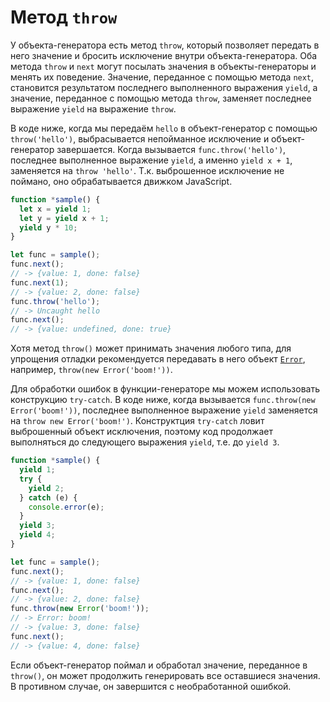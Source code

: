 # Метод `throw`

У объекта-генератора есть метод `throw`, который позволяет передать в него значение и бросить исключение внутри объекта-генератора. Оба метода `throw` и `next` могут посылать значения в объекты-генераторы и менять их поведение. Значение, переданное с помощью метода `next`, становится результатом последнего выполненного выражения `yield`, а значение, переданное с помощью метода `throw`, заменяет последнее выражение `yield` на выражение `throw`.

В коде ниже, когда мы передаём `hello` в объект-генератор с помощью `throw('hello')`, выбрасывается непойманное исключение и объект-генератор завершается. Когда вызывается `func.throw('hello')`, последнее выполненное выражение `yield`, а именно `yield x + 1`, заменяется на `throw 'hello'`. Т.к. выброшенное исключение не поймано, оно обрабатывается движком JavaScript.

```js
function *sample() {
  let x = yield 1;
  let y = yield x + 1;
  yield y * 10;
}

let func = sample();
func.next();
// -> {value: 1, done: false}
func.next(1);
// -> {value: 2, done: false}
func.throw('hello');
// -> Uncaught hello
func.next();
// -> {value: undefined, done: true}
```

Хотя метод `throw()` может принимать значения любого типа, для упрощения отладки рекомендуется передавать в него объект [`Error`](https://developer.mozilla.org/ru/docs/Web/JavaScript/Reference/Global_Objects/Error), например, `throw(new Error('boom!'))`.

Для обработки ошибок в функции-генераторе мы можем использовать конструкцию `try-catch`. В коде ниже, когда вызывается `func.throw(new Error('boom!'))`, последнее выполненное выражение `yield` заменяется на `throw new Error('boom!')`. Конструктция `try-catch` ловит выброшенный объект исключения, поэтому код продолжает выполняться до следующего выражения `yield`, т.е. до `yield 3`.

```js
function *sample() {
  yield 1;
  try {
    yield 2;
  } catch (e) {
    console.error(e);
  }
  yield 3;
  yield 4;
}

let func = sample();
func.next();
// -> {value: 1, done: false}
func.next();
// -> {value: 2, done: false}
func.throw(new Error('boom!'));
// -> Error: boom!
// -> {value: 3, done: false}
func.next();
// -> {value: 4, done: false}
```

Если объект-генератор поймал и обработал значение, переданное в `throw()`, он может продолжить генерировать все оставшиеся значения. В противном случае, он завершится с необработанной ошибкой.
